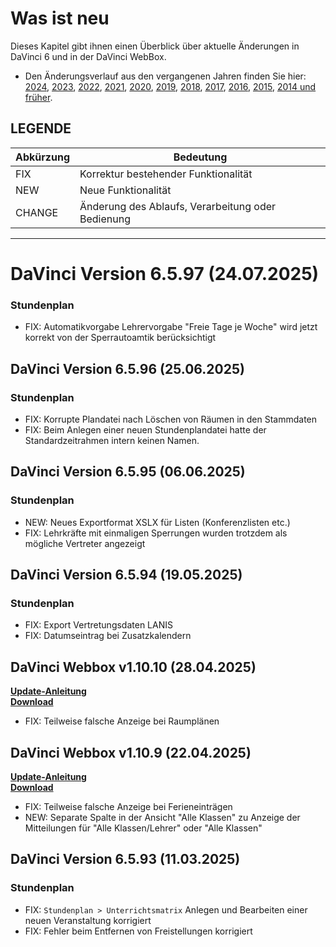 # Was ist neu

Dieses Kapitel gibt ihnen einen Überblick über aktuelle Änderungen in DaVinci 6 und in der DaVinci WebBox.

* Den Änderungsverlauf aus den vergangenen Jahren finden Sie hier: [2024](changelog-2024.md), [2023](changelog-2023.md), [2022](changelog-2022.md), [2021](changelog-2021.md), [2020](changelog-2020.md), [2019](changelog-2019.md), [2018](changelog-2018.md), [2017](changelog-2017.md),  [2016](changelog-2016.md), [2015](changelog-2015.md), [2014 und früher](changelog-archive.md).

## LEGENDE

Abkürzung  |  Bedeutung
---------- | ----------
FIX |  Korrektur bestehender Funktionalität
NEW |  Neue Funktionalität  
CHANGE|  Änderung des Ablaufs, Verarbeitung oder Bedienung

---

# DaVinci Version 6.5.97 (24.07.2025)

### Stundenplan

* FIX: Automatikvorgabe Lehrervorgabe "Freie Tage je Woche" wird jetzt korrekt von der Sperrautoamtik berücksichtigt

## DaVinci Version 6.5.96 (25.06.2025)

### Stundenplan

* FIX: Korrupte Plandatei nach Löschen von Räumen in den Stammdaten
* FIX: Beim Anlegen einer neuen Stundenplandatei hatte der Standardzeitrahmen intern keinen Namen.

## DaVinci Version 6.5.95 (06.06.2025)

### Stundenplan

* NEW: Neues Exportformat XSLX für Listen (Konferenzlisten etc.)
* FIX: Lehrkräfte mit einmaligen Sperrungen wurden trotzdem als mögliche Vertreter angezeigt

## DaVinci Version 6.5.94 (19.05.2025)

### Stundenplan

* FIX: Export Vertretungsdaten LANIS
* FIX: Datumseintrag bei Zusatzkalendern

## DaVinci Webbox v1.10.10 (28.04.2025)

[**Update-Anleitung**](https://doc.DaVinci6.stueber.de/09.infoserver/update/) <br/>
[**Download**](https://DaVinci-webbox.stueber.de/)

* FIX: Teilweise falsche Anzeige bei Raumplänen

## DaVinci Webbox v1.10.9 (22.04.2025)

[**Update-Anleitung**](https://doc.DaVinci6.stueber.de/09.infoserver/update/) <br/>
[**Download**](https://DaVinci-webbox.stueber.de/)

* FIX: Teilweise falsche Anzeige bei Ferieneinträgen
* NEW: Separate Spalte in der Ansicht "Alle Klassen" zu Anzeige der Mitteilungen für "Alle Klassen/Lehrer" oder "Alle Klassen"
  
## DaVinci Version 6.5.93 (11.03.2025)

### Stundenplan

* FIX: `Stundenplan > Unterrichtsmatrix` Anlegen und Bearbeiten einer neuen Veranstaltung korrigiert
* FIX: Fehler beim Entfernen von Freistellungen korrigiert
